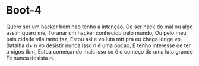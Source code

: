 # Boot-4
Quero ser um hacker bom nao tenho a intenção,
De ser hack do mal ou algo assim quero me,
Toranar um hacker conhecido pelo mundo,
Ou pelo meu pais cidade vila tanto faz,
Estou aki e vo luta mtt pra eu chega longe vo,
Batalha d+ n vo desistir nunca isso n é uma opçao,
E tenho interesse de ter amigos tbm,
Estou começando mais isso so é o começo de uma luta grande
Fé nunca desista 🔥.

